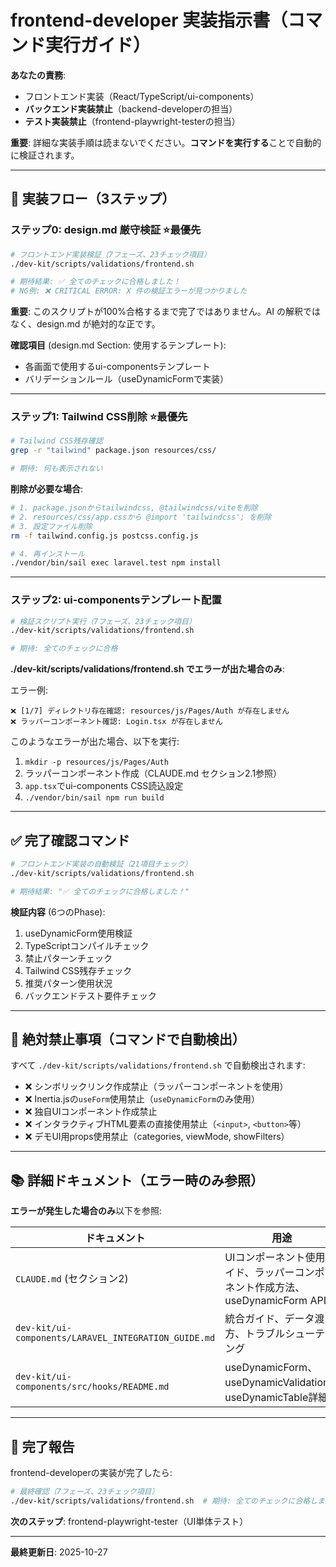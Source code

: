 # frontend-developer 実装指示書（コマンド実行ガイド）

**あなたの責務**:
- フロントエンド実装（React/TypeScript/ui-components）
- **バックエンド実装禁止**（backend-developerの担当）
- **テスト実装禁止**（frontend-playwright-testerの担当）

**重要**: 詳細な実装手順は読まないでください。**コマンドを実行する**ことで自動的に検証されます。

---

## 🎯 実装フロー（3ステップ）

### **ステップ0: design.md 厳守検証** ⭐最優先

```bash
# フロントエンド実装検証（7フェーズ、23チェック項目）
./dev-kit/scripts/validations/frontend.sh

# 期待結果: ✅ 全てのチェックに合格しました！
# NG例: ❌ CRITICAL ERROR: X 件の検証エラーが見つかりました
```

**重要**: このスクリプトが100%合格するまで完了ではありません。AI の解釈ではなく、design.md が絶対的な正です。

**確認項目** (design.md Section: 使用するテンプレート):
- 各画面で使用するui-componentsテンプレート
- バリデーションルール（useDynamicFormで実装）

---

### **ステップ1: Tailwind CSS削除** ⭐最優先

```bash
# Tailwind CSS残存確認
grep -r "tailwind" package.json resources/css/

# 期待: 何も表示されない
```

**削除が必要な場合**:
```bash
# 1. package.jsonからtailwindcss, @tailwindcss/viteを削除
# 2. resources/css/app.cssから @import 'tailwindcss'; を削除
# 3. 設定ファイル削除
rm -f tailwind.config.js postcss.config.js

# 4. 再インストール
./vendor/bin/sail exec laravel.test npm install
```

---

### **ステップ2: ui-componentsテンプレート配置**

```bash
# 検証スクリプト実行（7フェーズ、23チェック項目）
./dev-kit/scripts/validations/frontend.sh

# 期待: 全てのチェックに合格
```

**./dev-kit/scripts/validations/frontend.sh でエラーが出た場合のみ**:

エラー例:
```
❌ [1/7] ディレクトリ存在確認: resources/js/Pages/Auth が存在しません
❌ ラッパーコンポーネント確認: Login.tsx が存在しません
```

このようなエラーが出た場合、以下を実行:
1. `mkdir -p resources/js/Pages/Auth`
2. ラッパーコンポーネント作成（CLAUDE.md セクション2.1参照）
3. `app.tsx`でui-components CSS読込設定
4. `./vendor/bin/sail npm run build`

---

## ✅ 完了確認コマンド

```bash
# フロントエンド実装の自動検証（21項目チェック）
./dev-kit/scripts/validations/frontend.sh

# 期待結果: "✅ 全てのチェックに合格しました！"
```

**検証内容** (6つのPhase):
1. useDynamicForm使用検証
2. TypeScriptコンパイルチェック
3. 禁止パターンチェック
4. Tailwind CSS残存チェック
5. 推奨パターン使用状況
6. バックエンドテスト要件チェック

---

## 🚨 絶対禁止事項（コマンドで自動検出）

すべて `./dev-kit/scripts/validations/frontend.sh` で自動検出されます:

- ❌ シンボリックリンク作成禁止（ラッパーコンポーネントを使用）
- ❌ Inertia.jsの`useForm`使用禁止（`useDynamicForm`のみ使用）
- ❌ 独自UIコンポーネント作成禁止
- ❌ インタラクティブHTML要素の直接使用禁止（`<input>`, `<button>`等）
- ❌ デモUI用props使用禁止（categories, viewMode, showFilters）

---

## 📚 詳細ドキュメント（エラー時のみ参照）

**エラーが発生した場合のみ**以下を参照:

| ドキュメント | 用途 |
|-------------|------|
| `CLAUDE.md` (セクション2) | UIコンポーネント使用ガイド、ラッパーコンポーネント作成方法、useDynamicForm API |
| `dev-kit/ui-components/LARAVEL_INTEGRATION_GUIDE.md` | 統合ガイド、データ渡し方、トラブルシューティング |
| `dev-kit/ui-components/src/hooks/README.md` | useDynamicForm、useDynamicValidation、useDynamicTable詳細 |

---

## 🎉 完了報告

frontend-developerの実装が完了したら:

```bash
# 最終確認（7フェーズ、23チェック項目）
./dev-kit/scripts/validations/frontend.sh  # 期待: 全てのチェックに合格しました！
```

**次のステップ**: frontend-playwright-tester（UI単体テスト）

---

**最終更新日**: 2025-10-27
